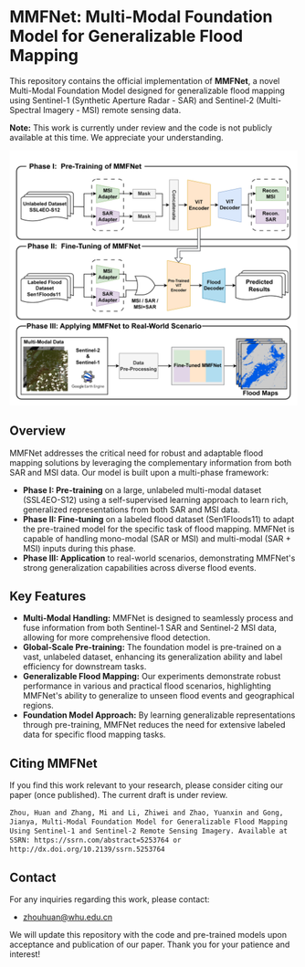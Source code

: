 # MMFNet: Multi-Modal Foundation Model for Generalizable Flood Mapping

This repository contains the official implementation of **MMFNet**, a novel Multi-Modal Foundation Model designed for generalizable flood mapping using Sentinel-1 (Synthetic Aperture Radar - SAR) and Sentinel-2 (Multi-Spectral Imagery - MSI) remote sensing data.

**Note:** This work is currently under review and the code is not publicly available at this time. We appreciate your understanding.

![](/assets/full-processing-v5.png)

## Overview

MMFNet addresses the critical need for robust and adaptable flood mapping solutions by leveraging the complementary information from both SAR and MSI data. Our model is built upon a multi-phase framework:

* **Phase I: Pre-training** on a large, unlabeled multi-modal dataset (SSL4EO-S12) using a self-supervised learning approach to learn rich, generalized representations from both SAR and MSI data.
* **Phase II: Fine-tuning** on a labeled flood dataset (Sen1Floods11) to adapt the pre-trained model for the specific task of flood mapping. MMFNet is capable of handling mono-modal (SAR or MSI) and multi-modal (SAR + MSI) inputs during this phase.
* **Phase III: Application** to real-world scenarios, demonstrating MMFNet's strong generalization capabilities across diverse flood events.

## Key Features

* **Multi-Modal Handling:** MMFNet is designed to seamlessly process and fuse information from both Sentinel-1 SAR and Sentinel-2 MSI data, allowing for more comprehensive flood detection.
* **Global-Scale Pre-training:** The foundation model is pre-trained on a vast, unlabeled dataset, enhancing its generalization ability and label efficiency for downstream tasks.
* **Generalizable Flood Mapping:** Our experiments demonstrate robust performance in various and practical flood scenarios, highlighting MMFNet's ability to generalize to unseen flood events and geographical regions.
* **Foundation Model Approach:** By learning generalizable representations through pre-training, MMFNet reduces the need for extensive labeled data for specific flood mapping tasks.

## Citing MMFNet

If you find this work relevant to your research, please consider citing our paper (once published). The current draft is under review.

```
Zhou, Huan and Zhang, Mi and Li, Zhiwei and Zhao, Yuanxin and Gong, Jianya, Multi-Modal Foundation Model for Generalizable Flood Mapping Using Sentinel-1 and Sentinel-2 Remote Sensing Imagery. Available at SSRN: https://ssrn.com/abstract=5253764 or http://dx.doi.org/10.2139/ssrn.5253764
```

## Contact

For any inquiries regarding this work, please contact:

* zhouhuan@whu.edu.cn

We will update this repository with the code and pre-trained models upon acceptance and publication of our paper. Thank you for your patience and interest!
